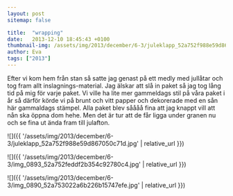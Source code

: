 ```yaml
---
layout: post
sitemap: false

title:  "wrapping"
date:   2013-12-10 18:45:43 +0100
thumbnail-img: /assets/img/2013/december/6-3/juleklapp_52a752f988e59d867050c71d.jpg
author: Eva
tags: ["2013"]
---
```


Efter vi kom hem från stan så satte jag genast på ett medly med jullåtar och tog fram allt inslagnings-material. Jag älskar att slå in paket så jag tog lång tid på mig för varje paket. Vi ville ha lite mer gammeldags stil på våra paket i år så därför körde vi på brunt och vitt papper och dekorerade med en sån här gammaldags stämpel. Alla paket blev såååå fina att jag knappt vill att nån ska öppna dom hehe. Men det är tur att de får ligga under granen nu och se fina ut ända fram till julafton.

![]({{ '/assets/img/2013/december/6-3/juleklapp_52a752f988e59d867050c71d.jpg'  | relative_url }})

![]({{ '/assets/img/2013/december/6-3/img_0893_52a752feddf2b354c92780c4.jpg'  | relative_url }})

![]({{ '/assets/img/2013/december/6-3/img_0890_52a753022a6b226b15747efe.jpg'  | relative_url }})

